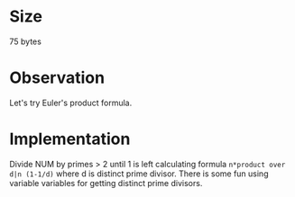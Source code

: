 # Size
75 bytes

# Observation
Let's try Euler's product formula.

# Implementation
Divide NUM by primes > 2 until 1 is left calculating formula `n*product over d|n (1-1/d)` where d is distinct prime divisor.
There is some fun using variable variables for getting distinct prime divisors.